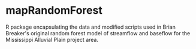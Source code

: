 # mapRandomForest

R package encapsulating the data and modified scripts used in Brian Breaker's original random forest model of streamflow and baseflow for the Mississippi Alluvial Plain project area.
